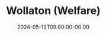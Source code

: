 ---
title: "Wollaton (Welfare)"
date: 2024-05-19T09:00:00-00:00
lng: "-1.2099768818228345"
lat: "52.948222983914825"
---